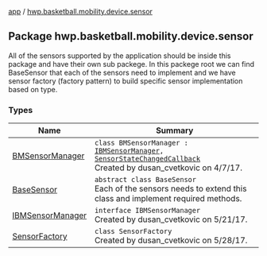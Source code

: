 [app](../index.md) / [hwp.basketball.mobility.device.sensor](.)

## Package hwp.basketball.mobility.device.sensor

All of the sensors supported by the application should be inside this package and have their own sub packege. In this packege root we can find BaseSensor that each of the sensors need to implement and we have sensor factory (factory pattern) to build specific sensor implementation based on type.

### Types

| Name | Summary |
|---|---|
| [BMSensorManager](-b-m-sensor-manager/index.md) | `class BMSensorManager : `[`IBMSensorManager`](-i-b-m-sensor-manager/index.md)`, `[`SensorStateChangedCallback`](-base-sensor/-sensor-state-changed-callback/index.md)<br>Created by dusan_cvetkovic on 4/7/17. |
| [BaseSensor](-base-sensor/index.md) | `abstract class BaseSensor`<br>Each of the sensors needs to extend this class and implement required methods. |
| [IBMSensorManager](-i-b-m-sensor-manager/index.md) | `interface IBMSensorManager`<br>Created by dusan_cvetkovic on 5/21/17. |
| [SensorFactory](-sensor-factory/index.md) | `class SensorFactory`<br>Created by dusan_cvetkovic on 5/28/17. |
